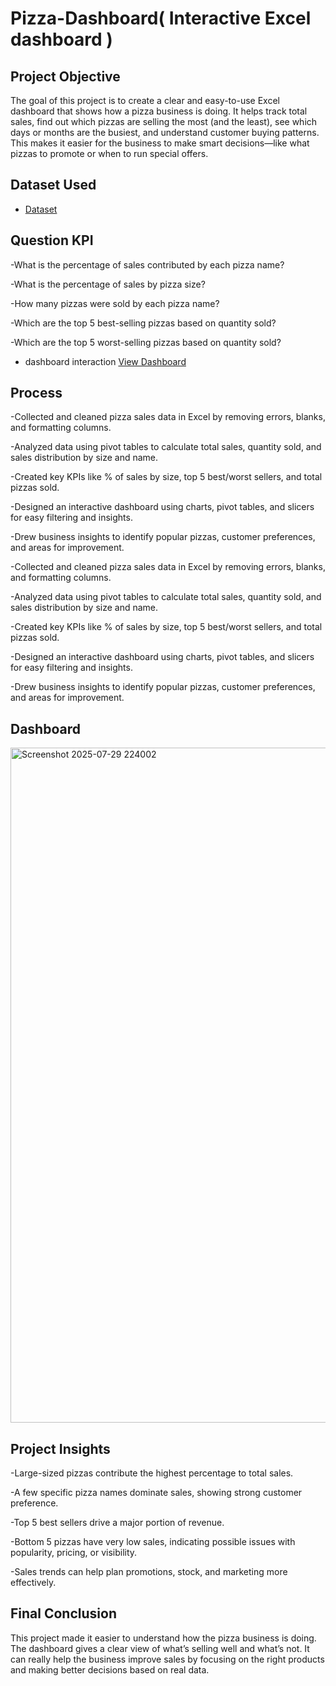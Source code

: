 # Pizza-Dashboard( Interactive Excel dashboard )
## Project Objective
The goal of this project is to create a clear and easy-to-use Excel dashboard that shows how a pizza business is doing. It helps track total sales, find out which pizzas are selling the most (and the least), see which days or months are the busiest, and understand customer buying patterns. This makes it easier for the business to make smart decisions—like what pizzas to promote or when to run special offers.

## Dataset Used
- <a href="https://github.com/st10052207/Pizza-Dashboard/blob/main/Pizzaa-Dashboard.xlsx">Dataset</a>

## Question KPI
-What is the percentage of sales contributed by each pizza name?

-What is the percentage of sales by pizza size?

-How many pizzas were sold by each pizza name?

-Which are the top 5 best-selling pizzas based on quantity sold?

-Which are the top 5 worst-selling pizzas based on quantity sold?
- dashboard interaction <a href="https://github.com/st10052207/Pizza-Dashboard/blob/main/Screenshot%202025-07-29%20224002.png">View Dashboard</a>

## Process
-Collected and cleaned pizza sales data in Excel by removing errors, blanks, and formatting columns.

-Analyzed data using pivot tables to calculate total sales, quantity sold, and sales distribution by size and name.

-Created key KPIs like % of sales by size, top 5 best/worst sellers, and total pizzas sold.

-Designed an interactive dashboard using charts, pivot tables, and slicers for easy filtering and insights.

-Drew business insights to identify popular pizzas, customer preferences, and areas for improvement.

-Collected and cleaned pizza sales data in Excel by removing errors, blanks, and formatting columns.

-Analyzed data using pivot tables to calculate total sales, quantity sold, and sales distribution by size and name.

-Created key KPIs like % of sales by size, top 5 best/worst sellers, and total pizzas sold.

-Designed an interactive dashboard using charts, pivot tables, and slicers for easy filtering and insights.

-Drew business insights to identify popular pizzas, customer preferences, and areas for improvement.

## Dashboard
<img width="1920" height="1080" alt="Screenshot 2025-07-29 224002" src="https://github.com/user-attachments/assets/29027915-9f6e-471e-b5da-d6341a57f086" />

## Project Insights
-Large-sized pizzas contribute the highest percentage to total sales.

-A few specific pizza names dominate sales, showing strong customer preference.

-Top 5 best sellers drive a major portion of revenue.

-Bottom 5 pizzas have very low sales, indicating possible issues with popularity, pricing, or visibility.

-Sales trends can help plan promotions, stock, and marketing more effectively.

## Final Conclusion
This project made it easier to understand how the pizza business is doing. The dashboard gives a clear view of what’s selling well and what’s not. It can really help the business improve sales by focusing on the right products and making better decisions based on real data.




